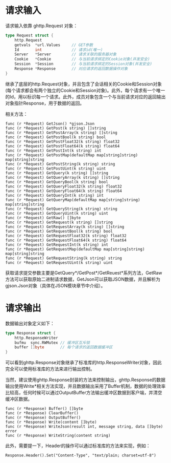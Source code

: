 # 请求输入
请求输入依靠 ghttp.Request 对象：
```go
type Request struct {
    http.Request
    getvals  *url.Values     // GET参数
    Id       int             // 请求id(唯一)
    Server   *Server         // 请求关联的服务器对象
    Cookie   *Cookie         // 与当前请求绑定的Cookie对象(并发安全)
    Session  *Session        // 与当前请求绑定的Session对象(并发安全)
    Response *Response       // 对应请求的返回数据操作对象
}
```
继承了底层的http.Request对象，并且包含了会话相关的Cookie和Session对象(每个请求都会有两个独立的Cookie和Session对象)。此外，每个请求有一个唯一的Id，用以标识每一个请求。此外，成员对象包含一个与当前请求对应的返回输出对象指针Response，用于数据的返回。

相关方法：

    func (r *Request) GetJson() *gjson.Json
    func (r *Request) GetPost(k string) []string
    func (r *Request) GetPostArray(k string) []string
    func (r *Request) GetPostBool(k string) bool
    func (r *Request) GetPostFloat32(k string) float32
    func (r *Request) GetPostFloat64(k string) float64
    func (r *Request) GetPostInt(k string) int
    func (r *Request) GetPostMap(defaultMap map[string]string) map[string]string
    func (r *Request) GetPostString(k string) string
    func (r *Request) GetPostUint(k string) uint
    func (r *Request) GetQuery(k string) []string
    func (r *Request) GetQueryArray(k string) []string
    func (r *Request) GetQueryBool(k string) bool
    func (r *Request) GetQueryFloat32(k string) float32
    func (r *Request) GetQueryFloat64(k string) float64
    func (r *Request) GetQueryInt(k string) int
    func (r *Request) GetQueryMap(defaultMap map[string]string) map[string]string
    func (r *Request) GetQueryString(k string) string
    func (r *Request) GetQueryUint(k string) uint
    func (r *Request) GetRaw() []byte
    func (r *Request) GetRequest(k string) []string
    func (r *Request) GetRequestArray(k string) []string
    func (r *Request) GetRequestBool(k string) bool
    func (r *Request) GetRequestFloat32(k string) float32
    func (r *Request) GetRequestFloat64(k string) float64
    func (r *Request) GetRequestInt(k string) int
    func (r *Request) GetRequestMap(defaultMap map[string]string) map[string]string
    func (r *Request) GetRequestString(k string) string
    func (r *Request) GetRequestUint(k string) uint

获取请求提交参数主要是GetQuery*/GetPost*/GetReuest*系列方法，GetRaw方法可以获取原始二进制请求数据，GetJson可以获取JSON数据，并且解析为gjson.Json对象（具体在JSON模块章节中介绍）。


# 请求输出

数据输出对象定义如下：
```go
type Response struct {
    http.ResponseWriter
    bufmu  sync.RWMutex // 缓冲区互斥锁
    buffer []byte       // 每个请求的返回数据缓冲区
}
```
可以看到ghttp.Response对象继承了标准库的http.ResponseWriter对象，因此完全可以使用标准库的方法来进行输出控制。

当然，建议使用ghttp.Response封装的方法来控制输出，ghttp.Response的数据输出使用Write*相关方法实现，并且数据输出采用了Buffer机制，数据的处理效率比较高，任何时候可以通过OutputBuffer方法输出缓冲区数据到客户端，并清空缓冲区数据。

    func (r *Response) Buffer() []byte
    func (r *Response) ClearBuffer()
    func (r *Response) OutputBuffer()
    func (r *Response) Write(content []byte)
    func (r *Response) WriteJson(result int, message string, data []byte) error
    func (r *Response) WriteString(content string)
    
此外，需要提一下，Header的操作可以通过标准库的方法来实现，例如：

	Response.Header().Set("Content-Type", "text/plain; charset=utf-8")
    

